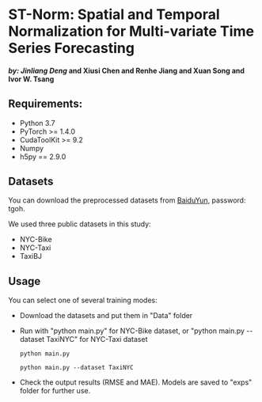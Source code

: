 # ST-Norm: Spatial and Temporal Normalization for Multi-variate Time Series Forecasting 
#### *by: Jinliang Deng* and Xiusi Chen and Renhe Jiang and Xuan Song and Ivor W. Tsang


## Requirements:
- Python 3.7
- PyTorch >= 1.4.0
- CudaToolKit >= 9.2
- Numpy
- h5py == 2.9.0

## Datasets
You can download the preprocessed datasets from [BaiduYun](https://pan.baidu.com/s/1zeXvNfDu1BbDvgqcC7HupQ), password: tgoh. 

We used three public datasets in this study:
- NYC-Bike
- NYC-Taxi
- TaxiBJ

## Usage 
You can select one of several training modes:
 - Download the datasets and put them in "Data" folder

 - Run with "python main.py" for NYC-Bike dataset, or "python main.py --dataset TaxiNYC" for NYC-Taxi dataset

   ```
   python main.py
   ```

   ```
   python main.py --dataset TaxiNYC
   ```

 - Check the output results (RMSE and MAE). Models are saved to "exps" folder for further use.
